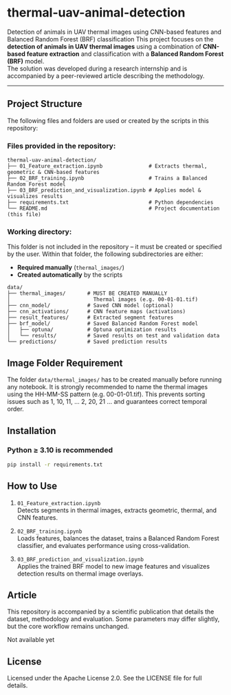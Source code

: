 # thermal-uav-animal-detection
Detection of animals in UAV thermal images using CNN-based features and Balanced Random Forest (BRF) classification
This project focuses on the **detection of animals in UAV thermal images** using a combination of **CNN-based feature extraction** and classification with a **Balanced Random Forest (BRF)** model.  
The solution was developed during a research internship and is accompanied by a peer-reviewed article describing the methodology.

---

## Project Structure

The following files and folders are used or created by the scripts in this repository:

### Files provided in the repository:
```text
thermal-uav-animal-detection/
├── 01_Feature_extraction.ipynb               # Extracts thermal, geometric & CNN-based features
├── 02_BRF_training.ipynb                     # Trains a Balanced Random Forest model
├── 03_BRF_prediction_and_visualization.ipynb # Applies model & visualizes results
├── requirements.txt                          # Python dependencies
└── README.md                                 # Project documentation (this file)
```
### Working directory:

This folder is not included in the repository – it must be created or specified by the user.
Within that folder, the following subdirectories are either:
- **Required manually** (`thermal_images/`)
- **Created automatically** by the scripts
```text
data/
├── thermal_images/       # MUST BE CREATED MANUALLY
│                           Thermal images (e.g. 00-01-01.tif)
├── cnn_model/            # Saved CNN model (optional)
├── cnn_activations/      # CNN feature maps (activations)
├── result_features/      # Extracted segment features
├── brf_model/            # Saved Balanced Random Forest model
│   ├── optuna/           # Optuna optimization results
│   └── results/          # Saved results on test and validation data
└── predictions/          # Saved prediction results

```

## Image Folder Requirement
The folder `data/thermal_images/` has to be created manually before running any notebook.
It is strongly recommended to name the thermal images using the HH-MM-SS pattern (e.g. 00-01-01.tif).
This prevents sorting issues such as 1, 10, 11, … 2, 20, 21 … and guarantees correct temporal order.

## Installation
### Python ≥ 3.10 is recommended
```bash
pip install -r requirements.txt
```

## How to Use
1. `01_Feature_extraction.ipynb`  
   Detects segments in thermal images, extracts geometric, thermal, and CNN features.

2. `02_BRF_training.ipynb`  
   Loads features, balances the dataset, trains a Balanced Random Forest classifier, and evaluates performance using cross-validation.

3. `03_BRF_prediction_and_visualization.ipynb`  
   Applies the trained BRF model to new image features and visualizes detection results on thermal image overlays.

## Article
This repository is accompanied by a scientific publication that details the dataset, methodology and evaluation.
Some parameters may differ slightly, but the core workflow remains unchanged.
<!-- 
D. Włodarczyk, G. Jóźków, "Hoofed animal detection in UAV thermal images using Balanced Random Forest and CNN features", 
Reports on Geodesy and Geoinformatics, Submitted, 2025.
-->
Not available yet

## License
Licensed under the Apache License 2.0.
See the LICENSE file for full details.
